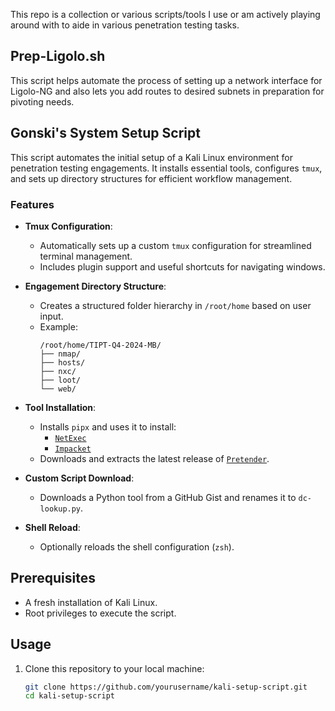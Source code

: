 This repo is a collection or various scripts/tools I use or am actively playing around with to aide in various penetration testing tasks. 

## Prep-Ligolo.sh
This script helps automate the process of setting up a network interface for Ligolo-NG and also lets you add routes to desired subnets in preparation for pivoting needs. 

##  Gonski's System Setup Script

This script automates the initial setup of a Kali Linux environment for penetration testing engagements. It installs essential tools, configures `tmux`, and sets up directory structures for efficient workflow management.

### Features

- **Tmux Configuration**:
  - Automatically sets up a custom `tmux` configuration for streamlined terminal management.
  - Includes plugin support and useful shortcuts for navigating windows.

- **Engagement Directory Structure**:
  - Creates a structured folder hierarchy in `/root/home` based on user input.
  - Example:
    ```
    /root/home/TIPT-Q4-2024-MB/
    ├── nmap/
    ├── hosts/
    ├── nxc/
    ├── loot/
    └── web/
    ```

- **Tool Installation**:
  - Installs `pipx` and uses it to install:
    - [`NetExec`](https://github.com/Pennyw0rth/NetExec)
    - [`Impacket`](https://github.com/SecureAuthCorp/impacket)
  - Downloads and extracts the latest release of [`Pretender`](https://github.com/RedTeamPentesting/pretender).

- **Custom Script Download**:
  - Downloads a Python tool from a GitHub Gist and renames it to `dc-lookup.py`.

- **Shell Reload**:
  - Optionally reloads the shell configuration (`zsh`).

## Prerequisites

- A fresh installation of Kali Linux.
- Root privileges to execute the script.

## Usage

1. Clone this repository to your local machine:
   ```bash
   git clone https://github.com/yourusername/kali-setup-script.git
   cd kali-setup-script
